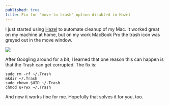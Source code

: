 ```yaml
---
published: true
title: Fix for "move to trash" option disabled in Hazel
---
```

I just started using [Hazel](https://www.noodlesoft.com/) to automate cleanup of my Mac. It worked great on my machine at home, but on my work MacBook Pro the trash icon was greyed out in the move window. 

![]({{site.cdn_path}}/2019/11/14/trash.png)

After Googling around for a bit, I learned that one reason this can happen is that the Trash can get corrupted. The fix is:

```
sudo rm -rf ~/.Trash
mkdir ~/.Trash
sudo chown $UID ~/.Trash
chmod u+rwx ~/.Trash
```

And now it works fine for me. Hopefully that solves it for you, too.
